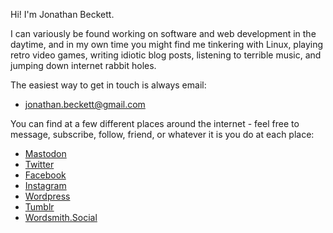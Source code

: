 Hi! I'm Jonathan Beckett.

I can variously be found working on software and web development in the daytime, and in my own time you might find me tinkering with Linux, playing retro video games, writing idiotic blog posts, listening to terrible music, and jumping down internet rabbit holes.

The easiest way to get in touch is always email:

- [jonathan.beckett@gmail.com](mailto:jonathan.beckett@gmail.com)

You can find at a few different places around the internet - feel free to message, subscribe, follow, friend, or whatever it is you do at each place:

- [Mastodon](https://mastodon.online/@jonbeckett)
- [Twitter](https://twitter.com/jonbeckett)
- [Facebook](https://facebook.com/jonbeckett)
- [Instagram](https://instagram.com/jonbeckett)
- [Wordpress](https://jonathanwrotethis.wordpress.com)
- [Tumblr](https://jonathanwrotethis.tumblr.com)
- [Wordsmith.Social](https://wordsmith.social/jonbeckett)
